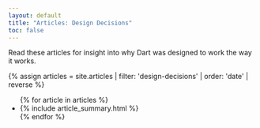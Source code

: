 ```yaml
---
layout: default
title: "Articles: Design Decisions"
toc: false
---
```


Read these articles for insight into why Dart was designed to work the way it works.

<div class="break-80">
  {% assign articles = site.articles | filter: 'design-decisions' | order: 'date' | reverse %}
  <ul class="nav-list">
    {% for article in articles %}
      <li>{% include article_summary.html %}</li>
    {% endfor %}
  </ul>
</div>
